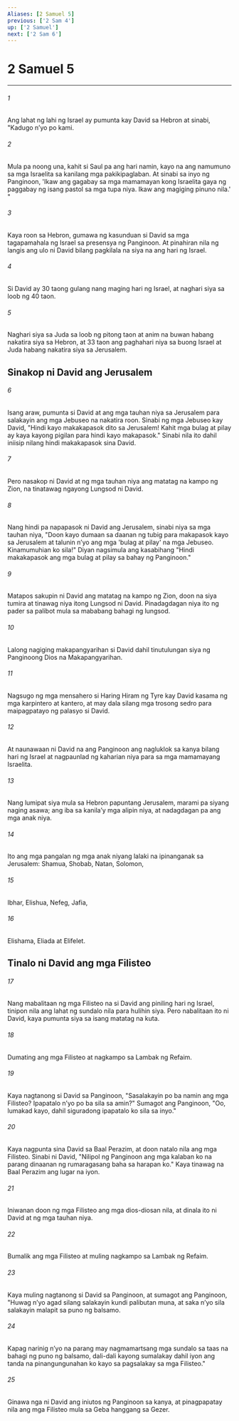 ```yaml
---
Aliases: [2 Samuel 5]
previous: ['2 Sam 4']
up: ['2 Samuel']
next: ['2 Sam 6']
---
```

# 2 Samuel 5

***

###### 1
Ang lahat ng lahi ng Israel ay pumunta kay David sa Hebron at sinabi, "Kadugo nʼyo po kami. 

###### 2
Mula pa noong una, kahit si Saul pa ang hari namin, kayo na ang namumuno sa mga Israelita sa kanilang mga pakikipaglaban. At sinabi sa inyo ng Panginoon, 'Ikaw ang gagabay sa mga mamamayan kong Israelita gaya ng paggabay ng isang pastol sa mga tupa niya. Ikaw ang magiging pinuno nila.' " 

###### 3
Kaya roon sa Hebron, gumawa ng kasunduan si David sa mga tagapamahala ng Israel sa presensya ng Panginoon. At pinahiran nila ng langis ang ulo ni David bilang pagkilala na siya na ang hari ng Israel. 

###### 4
Si David ay 30 taong gulang nang maging hari ng Israel, at naghari siya sa loob ng 40 taon. 

###### 5
Naghari siya sa Juda sa loob ng pitong taon at anim na buwan habang nakatira siya sa Hebron, at 33 taon ang paghahari niya sa buong Israel at Juda habang nakatira siya sa Jerusalem.

## Sinakop ni David ang Jerusalem 

###### 6
Isang araw, pumunta si David at ang mga tauhan niya sa Jerusalem para salakayin ang mga Jebuseo na nakatira roon. Sinabi ng mga Jebuseo kay David, "Hindi kayo makakapasok dito sa Jerusalem! Kahit mga bulag at pilay ay kaya kayong pigilan para hindi kayo makapasok." Sinabi nila ito dahil iniisip nilang hindi makakapasok sina David. 

###### 7
Pero nasakop ni David at ng mga tauhan niya ang matatag na kampo ng Zion, na tinatawag ngayong Lungsod ni David. 

###### 8
Nang hindi pa napapasok ni David ang Jerusalem, sinabi niya sa mga tauhan niya, "Doon kayo dumaan sa daanan ng tubig para makapasok kayo sa Jerusalem at talunin nʼyo ang mga 'bulag at pilay' na mga Jebuseo. Kinamumuhian ko sila!" Diyan nagsimula ang kasabihang "Hindi makakapasok ang mga bulag at pilay sa bahay ng Panginoon." 

###### 9
Matapos sakupin ni David ang matatag na kampo ng Zion, doon na siya tumira at tinawag niya itong Lungsod ni David. Pinadagdagan niya ito ng pader sa palibot mula sa mababang bahagi ng lungsod. 

###### 10
Lalong nagiging makapangyarihan si David dahil tinutulungan siya ng Panginoong Dios na Makapangyarihan. 

###### 11
Nagsugo ng mga mensahero si Haring Hiram ng Tyre kay David kasama ng mga karpintero at kantero, at may dala silang mga trosong sedro para maipagpatayo ng palasyo si David. 

###### 12
At naunawaan ni David na ang Panginoon ang nagluklok sa kanya bilang hari ng Israel at nagpaunlad ng kaharian niya para sa mga mamamayang Israelita. 

###### 13
Nang lumipat siya mula sa Hebron papuntang Jerusalem, marami pa siyang naging asawa; ang iba sa kanilaʼy mga alipin niya, at nadagdagan pa ang mga anak niya. 

###### 14
Ito ang mga pangalan ng mga anak niyang lalaki na ipinanganak sa Jerusalem: Shamua, Shobab, Natan, Solomon, 

###### 15
Ibhar, Elishua, Nefeg, Jafia, 

###### 16
Elishama, Eliada at Elifelet.

## Tinalo ni David ang mga Filisteo 

###### 17
Nang mabalitaan ng mga Filisteo na si David ang piniling hari ng Israel, tinipon nila ang lahat ng sundalo nila para hulihin siya. Pero nabalitaan ito ni David, kaya pumunta siya sa isang matatag na kuta. 

###### 18
Dumating ang mga Filisteo at nagkampo sa Lambak ng Refaim. 

###### 19
Kaya nagtanong si David sa Panginoon, "Sasalakayin po ba namin ang mga Filisteo? Ipapatalo nʼyo po ba sila sa amin?" Sumagot ang Panginoon, "Oo, lumakad kayo, dahil siguradong ipapatalo ko sila sa inyo." 

###### 20
Kaya nagpunta sina David sa Baal Perazim, at doon natalo nila ang mga Filisteo. Sinabi ni David, "Nilipol ng Panginoon ang mga kalaban ko na parang dinaanan ng rumaragasang baha sa harapan ko." Kaya tinawag na Baal Perazim ang lugar na iyon. 

###### 21
Iniwanan doon ng mga Filisteo ang mga dios-diosan nila, at dinala ito ni David at ng mga tauhan niya. 

###### 22
Bumalik ang mga Filisteo at muling nagkampo sa Lambak ng Refaim. 

###### 23
Kaya muling nagtanong si David sa Panginoon, at sumagot ang Panginoon, "Huwag nʼyo agad silang salakayin kundi palibutan muna, at saka nʼyo sila salakayin malapit sa puno ng balsamo. 

###### 24
Kapag narinig nʼyo na parang may nagmamartsang mga sundalo sa taas na bahagi ng puno ng balsamo, dali-dali kayong sumalakay dahil iyon ang tanda na pinangungunahan ko kayo sa pagsalakay sa mga Filisteo." 

###### 25
Ginawa nga ni David ang iniutos ng Panginoon sa kanya, at pinagpapatay nila ang mga Filisteo mula sa Geba hanggang sa Gezer.
